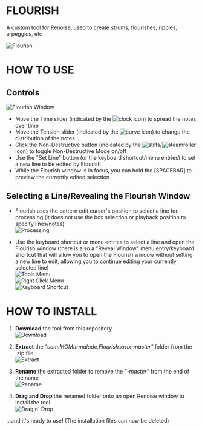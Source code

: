 # FLOURISH
A custom tool for Renoise, used to create strums, flourishes, ripples, arpeggios, etc

![Flourish](https://raw.githubusercontent.com/M-O-Marmalade/Pix/master/flourishsample.png)

# HOW TO USE

## Controls
![Flourish Window](https://raw.githubusercontent.com/M-O-Marmalade/Pix/master/flourishwindow.png)
+ Move the Time slider (indicated by the ![clock](https://raw.githubusercontent.com/M-O-Marmalade/com.MOMarmalade.Flourish.xrnx/master/Bitmaps/clock.bmp) icon) to spread the notes over time
+ Move the Tension slider (indicated by the ![curve](https://raw.githubusercontent.com/M-O-Marmalade/com.MOMarmalade.Flourish.xrnx/master/Bitmaps/curve.bmp) icon) to change the distribution of the notes
+ Click the Non-Destructive button (indicated by the ![stilts](https://raw.githubusercontent.com/M-O-Marmalade/com.MOMarmalade.Flourish.xrnx/master/Bitmaps/stilts.bmp)/![steamroller](https://raw.githubusercontent.com/M-O-Marmalade/com.MOMarmalade.Flourish.xrnx/master/Bitmaps/steamroller.bmp) icon) to toggle Non-Destructive Mode on/off
+ Use the "Set Line" button (or the keyboard shortcut/menu entries) to set a new line to be edited by Flourish
+ While the Flourish window is in focus, you can hold the [SPACEBAR] to preview the currently edited selection

## Selecting a Line/Revealing the Flourish Window
+ Flourish uses the pattern edit cursor's position to select a line for processing (it does not use the box selection or playback position to specify lines/notes)\
![Processing](https://raw.githubusercontent.com/M-O-Marmalade/Pix/master/processing.jpg)


+ Use the keyboard shortcut or menu entries to select a line and open the Flourish window (there is also a "Reveal Window" menu entry/keyboard shortcut that will allow you to open the Flourish window without setting a new line to edit, allowing you to continue editing your currently selected line)\
![Tools Menu](https://raw.githubusercontent.com/M-O-Marmalade/Pix/master/toolsmenu.jpg)\
![Right Click Menu](https://raw.githubusercontent.com/M-O-Marmalade/Pix/master/rightclick.jpg)\
![Keyboard Shortcut](https://raw.githubusercontent.com/M-O-Marmalade/Pix/master/keyshort.jpg)


# HOW TO INSTALL
1. **Download** the tool from this repository\
![Download](https://raw.githubusercontent.com/M-O-Marmalade/Pix/master/flourish1.jpg)


2. **Extract** the *"com.MOMarmalade.Flourish.xrnx-master"* folder from the .zip file\
![Extract](https://raw.githubusercontent.com/M-O-Marmalade/Pix/master/extract.jpg)


3. **Rename** the extracted folder to remove the *"-master"* from the end of the name\
![Rename](https://raw.githubusercontent.com/M-O-Marmalade/Pix/master/renameit.jpg)


4. **Drag and Drop** the renamed folder onto an open Renoise window to install the tool\
![Drag n' Drop](https://raw.githubusercontent.com/M-O-Marmalade/Pix/master/dragndrop.jpg)


...and it's ready to use! (The installation files can now be deleted)
